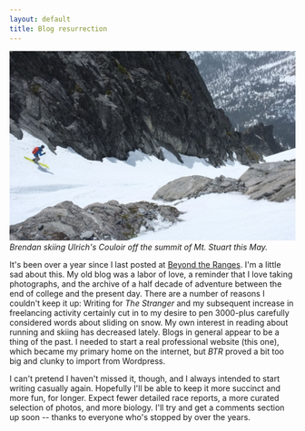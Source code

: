 ```yaml
---
layout: default
title: Blog resurrection
---
```


![](/images/stuart.jpg)
*Brendan skiing Ulrich's Couloir off the summit of Mt. Stuart this May.*
  
It's been over a year since I last posted at [Beyond the Ranges](http://beyondtheranges.wordpress.com.).
I'm a little sad about this. My old blog was a labor of love, a reminder that I love taking photographs, 
and the archive of a half decade of adventure between the end of college and the present day. There are a number of reasons I couldn't keep it up:
Writing for *The Stranger* and my subsequent increase in freelancing activity certainly cut in to my desire 
to pen 3000-plus carefully considered words about sliding on snow. 
My own interest in reading about running and skiing has
decreased lately. Blogs in general appear to be a thing of the past. 
I needed to start a real professional website (this one), which became my primary home
on the internet, but *BTR* proved a bit too big and clunky to import from Wordpress.    

I can't pretend I haven't missed it, though, and I always intended to start writing casually again. Hopefully I'll 
be able to keep it more succinct and more fun, for longer. Expect fewer detailed race reports, 
a more curated selection of photos, and more biology. I'll try and get a comments section up soon -- thanks to everyone 
who's stopped by over the years. 

